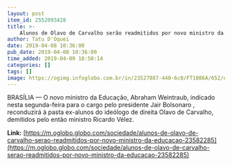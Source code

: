 ```yaml
---
layout: post
item_id: 2552093428
title: >-
    Alunos de Olavo de Carvalho serão readmitidos por novo ministro da Educação
author: Tatu D'Oquei
date: 2019-04-08 10:36:00
pub_date: 2019-04-08 10:36:00
time_added: 2019-04-09 18:50:14
categories: []
tags: []
image: https://ogimg.infoglobo.com.br/in/23527087-440-6c0/FT1086A/652/olavo-carvalho.jpg
---
```


BRASÍLIA — O novo ministro da Educação, Abraham Weintraub, indicado nesta segunda-feira para o cargo pelo presidente Jair Bolsonaro , reconduzirá à pasta ex-alunos do ideólogo de direita Olavo de Carvalho, demitidos pelo então ministro Ricardo Vélez.

**Link:** [https://m.oglobo.globo.com/sociedade/alunos-de-olavo-de-carvalho-serao-readmitidos-por-novo-ministro-da-educacao-23582285](https://m.oglobo.globo.com/sociedade/alunos-de-olavo-de-carvalho-serao-readmitidos-por-novo-ministro-da-educacao-23582285)


